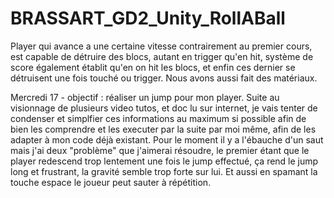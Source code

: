 # BRASSART_GD2_Unity_RollABall
Player qui avance a une certaine vitesse contrairement au premier cours, est capable de détruire des blocs, autant en trigger qu'en hit, système de score également établit qu'en on hit les blocs, et enfin ces dernier se détruisent une fois touché ou trigger. Nous avons aussi fait des matériaux.

Mercredi 17 - objectif : réaliser un jump pour mon player. Suite au visionnage de plusieurs video tutos, et doc lu sur internet, je vais tenter de condenser et simplfier ces informations au maximum si possible afin de bien les comprendre et les executer par la suite par moi même, afin de les adapter à mon code déjà existant.
Pour le moment il y a l'ébauche d'un saut mais j'ai deux "problème" que j'aimerai résoudre, le premier étant que le player redescend trop lentement une fois le jump effectué, ça rend le jump long et frustrant, la gravité semble trop forte sur lui. Et aussi en spamant la touche espace le joueur peut sauter à répétition.
